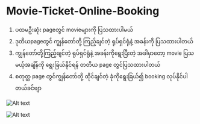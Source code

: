 # Movie-Ticket-Online-Booking
1. ပထမဦးဆုံး pageတွင် movieများကို ပြသထားပါမယ်
2. ဒုတိယpageတွင် ကျွန်တော်တို့ ကြည့်ချင်တဲ့ ရုပ်ရှင်ရုံနဲ့ အခန်းကို ပြသထားပါတယ်
3. ကျွန်တော်တို့ကြည့်ချင်တဲ့ ရုပ်ရှင်ရုံနဲ့ အခန်းကိုရွေးပြီးတဲ့ အခါမှာတော့ movie ပြသမယ့်အချိန်ကို ရွေးခြယ်နိုင်ရန် တတိယ page တွင်ပြသထားပါတယ်
4. စတုတ္ထ page တွင်ကျွန်တော်တို့ ထိုင်ချင်တဲ့ ခုံကိုရွေးခြယ်၍ booking လုပ်နိုင်ပါတယ်ခင်ဗျာ
 
![Alt text](https://raw.githubusercontent.com/sannlynnhtun-coding/Movie-Ticket-Online-Booking/main/MovieTicketOnlineBookingMindMapping.jpg)

![Alt text](https://raw.githubusercontent.com/sannlynnhtun-coding/Movie-Ticket-Online-Booking/main/MovieTicketOnlineBookingJsonMindMapping.png)
